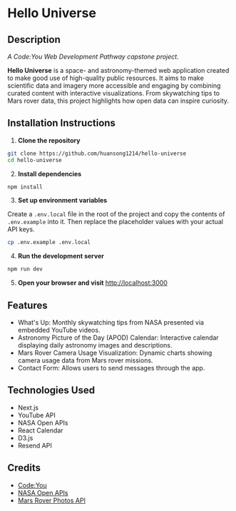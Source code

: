 # Hello Universe

## Description

*A Code:You Web Development Pathway capstone project.*

**Hello Universe** is a space- and astronomy-themed web application created to make good use of high-quality public resources. It aims to make scientific data and imagery more accessible and engaging by combining curated content with interactive visualizations. From skywatching tips to Mars rover data, this project highlights how open data can inspire curiosity.

## Installation Instructions

1. **Clone the repository**
```bash
git clone https://github.com/huansong1214/hello-universe
cd hello-universe
```

2. **Install dependencies**
```bash
npm install
```

3. **Set up environment variables**

Create a `.env.local` file in the root of the project and copy the contents of `.env.example` into it. Then replace the placeholder values with your actual API keys.

```bash
cp .env.example .env.local
```

4. **Run the development server**

```bash
npm run dev
```

5. **Open your browser and visit** [http://localhost:3000](http://localhost:3000)

## Features

- What's Up: Monthly skywatching tips from NASA presented via embedded YouTube videos.
- Astronomy Picture of the Day (APOD) Calendar: Interactive calendar displaying daily astronomy images and descriptions.
- Mars Rover Camera Usage Visualization: Dynamic charts showing camera usage data from Mars rover missions.
- Contact Form: Allows users to send messages through the app.

## Technologies Used

- Next.js
- YouTube API
- NASA Open APIs
- React Calendar
- D3.js
- Resend API

## Credits

- [Code:You](https://code-you.org)
- [NASA Open APIs](https://api.nasa.gov)
- [Mars Rover Photos API](https://mars-photos.herokuapp.com)
